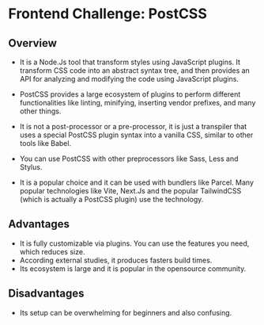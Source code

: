 # Frontend Challenge: PostCSS

## Overview

- It is a Node.Js tool that transform styles using JavaScript plugins. It transform CSS code into an abstract syntax tree, and then provides an API for analyzing and modifying the code using JavaScript plugins.

- PostCSS provides a large ecosystem of plugins to perform different functionalities like linting, minifying, inserting vendor prefixes, and many other things.

- It is not a post-processor or a pre-processor, it is just a transpiler that uses a special PostCSS plugin syntax into a vanilla CSS, similar to other tools like Babel.

- You can use PostCSS with other preprocessors like Sass, Less and Stylus.

- It is a popular choice and it can be used with bundlers like Parcel. Many popular technologies like Vite, Next.Js and the popular TailwindCSS (which is actually a PostCSS plugin) use the technology.

## Advantages

- It is fully customizable via plugins. You can use the features you need, which reduces size.
- According external studies, it produces fasters build times.
- Its ecosystem is large and it is popular in the opensource community.

## Disadvantages

- Its setup can be overwhelming for beginners and also confusing.
